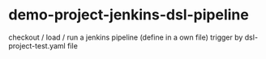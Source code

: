 # demo-project-jenkins-dsl-pipeline
checkout / load / run a jenkins pipeline (define in a own file) trigger by dsl-project-test.yaml file
